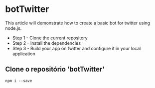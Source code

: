 # botTwitter
This article will demonstrate how to create a basic bot for twitter using node.js.

* Step 1 - Clone the current repository
* Step 2 - Install the dependencies
* Step 3 - Build your app on twitter and configure it in your local application

## Clone o repositório 'botTwitter'
    npm i --save
